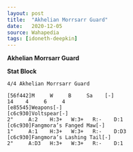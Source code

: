 ```yaml
---
layout: post
title:  "Akhelian Morrsarr Guard"
date:   2020-12-05
source: Wahapedia
tags: [idoneth-deepkin]
---
```


**Akhelian Morrsarr Guard**

**Stat Block**
```
4/4 Akhelian Morrsarr Guard
```

```
[56f442]M     W     B     Sa    [-]
14    4     6     4     
[e85545]Weapons[-]
[c6c930]Voltspear[-]
2"     A:2    H:3+   W:3+   R:-    D:1   
[c6c930]Fangmora’s Fanged Maw[-]
1"     A:1    H:3+   W:3+   R:-    D:D3  
[c6c930]Fangmora’s Lashing Tail[-]
2"     A:D3   H:3+   W:3+   R:-    D:1   
```


